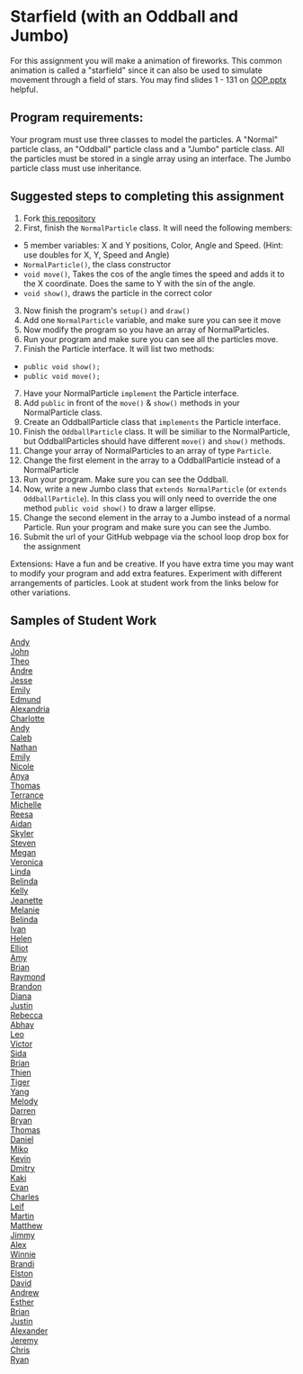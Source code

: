 Starfield (with an Oddball and Jumbo)
=========================
For this assignment you will make a animation of fireworks. This common animation is called a "starfield" since it can also be used to simulate movement through a field of stars. You may find slides 1 - 131 on <a href="https://drive.google.com/open?id=0Bz2ZkT6qWPYTN3NOQkh1eGR4Wmc">OOP.pptx</a> helpful.
 
Program requirements:
---------------------
Your program must use three classes to model the particles. A "Normal" particle class, an "Oddball" particle class and a "Jumbo" particle class. All the particles must be stored in a single array using an interface. The Jumbo particle class must use inheritance.

Suggested steps to completing this assignment
-----------------------------------
1. Fork [this repository](https://github.com/APCSLowell/Starfield)  
2. First, finish the `NormalParticle` class. It will need the following members:
  * 5 member variables: X and Y positions, Color, Angle and Speed. (Hint: use doubles for X, Y, Speed and Angle)
  * `NormalParticle()`, the class constructor
  * `void move()`, Takes the cos of the angle times the speed and adds it to the X coordinate. Does the same to Y with the sin of the angle.
  * `void show()`, draws the particle in the correct color
3. Now finish the program's `setup()` and `draw()`
4. Add one `NormalParticle` variable, and make sure you can see it move
5. Now modify the program so you have an array of NormalParticles.
6. Run your program and make sure you can see all the particles move.
6. Finish the Particle interface. It will list two methods:
  * `public void show();`
  * `public void move();`
7. Have your NormalParticle `implement` the Particle interface.
8. Add `public` in front of the `move()` & `show()` methods in your NormalParticle class.
9. Create an OddballParticle class that `implements` the Particle interface.
10. Finish the `OddballParticle` class. It will be similiar to the NormalParticle, but OddballParticles should have different `move()` and `show()` methods.
11. Change your array of NormalParticles to an array of type `Particle`.
12. Change the first element in the array to a OddballParticle instead of a NormalParticle
13. Run your program. Make sure you can see the Oddball.
13. Now, write a new Jumbo class that `extends NormalParticle` (or `extends OddballParticle`). In this class you will only need to override the one method `public void show()` to draw a larger ellipse. 
14. Change the second element in the array to a Jumbo instead of a normal Particle. Run your program and make sure you can see the Jumbo.
15. Submit the url of your GitHub webpage via the school loop drop box for the assignment   

Extensions: Have a fun and be creative. If you have extra time you may want to modify your program and add extra features. Experiment with different arrangements of particles. Look at student work from the links below for other variations.

Samples of Student Work
-----------------------
[Andy](http://anonymous001.github.io/Starfield/)  
[John](http://jcdente.github.io/Starfield/)  
[Theo](http://awesomestickman.github.io/Starfield/)  
[Andre](http://ardzejafyl.github.io/Starfield/)  
[Jesse](http://jessew927.github.io/Starfield/)  
[Emily](http://mkwan13.github.io/Starfield/)  
[Edmund](http://firework999363.github.io/Starfield/)  
[Alexandria](http://alexandria893.github.io/Starfield/)  
[Charlotte](http://charzan.github.io/Starfield/)  
[Andy](http://huangandy54.github.io/Starfield/)  
[Caleb](http://caleblowellapcs.github.io/Starfield/)  
[Nathan](http://noobsicle.github.io/Starfield/)  
[Emily](http://emyee19.github.io/Starfield/)  
[Nicole](http://nicolethai.github.io/Starfield/)  
[Anya](http://anyacakes.github.io/Starfield/)  
[Thomas](http://leechak.github.io/Starfield/)  
[Terrance](http://auxoworks.github.io/Starfield/)  
[Michelle](http://xmichellex.github.io/Starfield/)  
[Reesa](http://aljini.github.io/Starfield/)  
[Aidan](http://hakyojin.github.io/Starfield/)  
[Skyler](http://skymefly.github.io/Starfield/)  
[Steven](http://crzysteven.github.io/Starfield/)  
[Megan](http://meegee98.github.io/Starfield/)  
[Veronica](http://vewhite.github.io/Starfield/)  
[Linda](http://wanglindal.github.io/Starfield/)  
[Belinda](http://belindatan.github.io/Starfield/)  
[Kelly](http://kellyhuang21.github.io/Starfield/)  
[Jeanette](http://roquefortt.github.io/Starfield/)  
[Melanie](http://melaniepeng.github.io/Starfield/)  
[Belinda](http://apcshoward.github.io/Starfield/)  
[Ivan](http://greypoupon.github.io/Starfield/)  
[Helen](http://hezhang2.github.io/Starfield/)  
[Elliot](http://elliottdebruin.github.io/Starfield/)  
[Amy](http://amhe3.github.io/Starfield/)  
[Brian](http://brianlam37.github.io/Starfield/)  
[Raymond](http://raymondshew.github.io/Starfield/)  
[Brandon](http://brfong1.github.io/Starfield/)  
[Diana](http://dianaguan.github.io/Starfield/)  
[Justin](http://theotherjustin.github.io/Starfield/)  
[Rebecca](http://rebeckur.github.io/Starfield/)  
[Abhay](http://negiabhay98.github.io/Starfield/)  
[Leo](http://lkitano.github.io/Starfield/)  
[Victor](http://anonymousm3xican.github.io/Starfield/)  
[Sida](http://sidaqin.github.io/Starfield/)  
[Brian](http://btx123.github.io/Starfield/)  
[Thien](http://thtran1.github.io/Starfield/)  
[Tiger](http://tigerrlao.github.io/Starfield/)  
[Yang](http://giangd.github.io/Starfield/)  
[Melody](http://itsmelodious.github.io/Starfield/)  
[Darren](http://darrenapcs.github.io/Starfield/)  
[Bryan](http://articlegend.github.io/Starfield/)  
[Thomas](http://whatarethose.github.io/Starfield/)  
[Daniel](http://donutdaniel.github.io/Starfield/)  
[Miko](http://mikolajkrajewski.github.io/Starfield/)  
[Kevin](http://oohklim.github.io/Starfield/)  
[Dmitry](http://dkuliaev.github.io/Starfield/)  
[Kaki](http://kaki123.github.io/Starfield/)  
[Evan](http://evhuang.github.io/Starfield/)  
[Charles](https://github.com/APCSLowell/Starfield)  
[Leif](http://leifmorgan.github.io/Starfield/)  
[Martin](http://marrtinj.github.io/Starfield/)  
[Matthew](http://yeahmatts.github.io/Starfield/)  
[Jimmy](http://furiouspenguins.github.io/Starfield/)  
[Alex](http://alexlo1.github.io/Starfield/)  
[Winnie](http://winnie3269.github.io/Starfield/)  
[Brandi](http://brw1221.github.io/Starfield/)  
[Elston](http://458elma.github.io/Starfield/)  
[David](http://unuse45.github.io/Starfield/)  
[Andrew](http://frostytimp.github.io/Starfield/)  
[Esther](http://elam2016.github.io/Starfield/)  
[Brian](http://librian415.github.io/Starfield/)  
[Justin](http://justinleong360.github.io/Starfield/)  
[Alexander](http://alzhu1.github.io/Starfield/)  
[Jeremy](http://gitrektapcs.github.io/Starfield/)  
[Chris](http://cjlim2007apcs.github.io/Starfield/)  
[Ryan](http://ryanjacko.github.io/Starfield/)  
